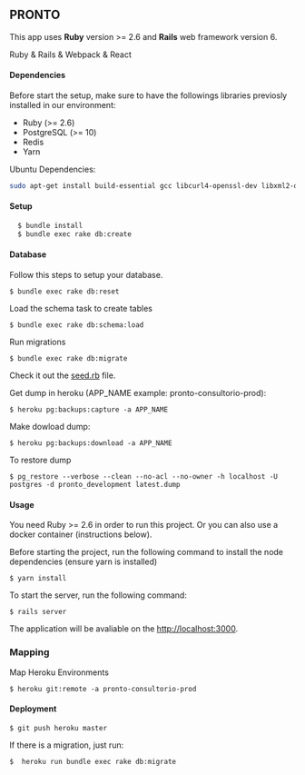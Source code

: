 ## PRONTO

This app uses **Ruby** version >= 2.6 and **Rails** web framework version 6.

Ruby & Rails & Webpack & React
    
#### Dependencies

Before start the setup, make sure to have the followings libraries previosly installed in our environment: 

- Ruby (>= 2.6)
- PostgreSQL (>= 10)
- Redis
- Yarn

Ubuntu Dependencies:

```sh
sudo apt-get install build-essential gcc libcurl4-openssl-dev libxml2-dev ruby ruby-dev postgresql postgresql-contrib libpq-dev -y
```

#### Setup

```bash
  $ bundle install
  $ bundle exec rake db:create
```

#### Database

Follow this steps to setup your database.  

`$ bundle exec rake db:reset`

Load the schema task to create tables  

`$ bundle exec rake db:schema:load`

Run migrations

`$ bundle exec rake db:migrate`

Check it out the [seed.rb](db/seed.rb) file.  

Get dump in heroku (APP_NAME example: pronto-consultorio-prod):

`$ heroku pg:backups:capture -a APP_NAME`

Make dowload dump:

`$ heroku pg:backups:download -a APP_NAME`

To restore dump

`$ pg_restore --verbose --clean --no-acl --no-owner -h localhost -U postgres -d pronto_development latest.dump`

#### Usage

You need Ruby >= 2.6 in order to run this project. Or you can also use a docker container (instructions below).  

Before starting the project, run the following command to install the node dependencies (ensure yarn is installed)

`$ yarn install`

To start the server, run the following command:

`$ rails server`

The application will be avaliable on the [http://localhost:3000](http://localhost:3000).

### Mapping

Map Heroku Environments

`$ heroku git:remote -a pronto-consultorio-prod`

#### Deployment

`$ git push heroku master`

If there is a migration, just run:

`$  heroku run bundle exec rake db:migrate` 
